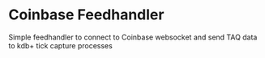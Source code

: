 # Coinbase Feedhandler

Simple feedhandler to connect to Coinbase websocket and send TAQ data to kdb+ tick capture processes


